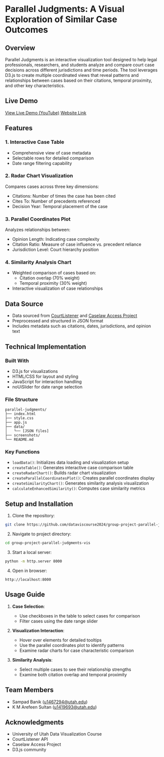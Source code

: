 # Parallel Judgments: A Visual Exploration of Similar Case Outcomes

## Overview
Parallel Judgments is an interactive visualization tool designed to help legal professionals, researchers, and students analyze and compare court case decisions across different jurisdictions and time periods. The tool leverages D3.js to create multiple coordinated views that reveal patterns and relationships between cases based on their citations, temporal proximity, and other key characteristics.

## Live Demo
[View Live Demo (YouTube)](https://youtu.be/5fxkzTyYewM)
[Website Link](https://dataviscourse2024.github.io/group-project-parallel-judgments-vis/)

## Features

### 1. Interactive Case Table
- Comprehensive view of case metadata
- Selectable rows for detailed comparison
- Date range filtering capability

### 2. Radar Chart Visualization
Compares cases across three key dimensions:
- Citations: Number of times the case has been cited
- Cites To: Number of precedents referenced
- Decision Year: Temporal placement of the case

### 3. Parallel Coordinates Plot
Analyzes relationships between:
- Opinion Length: Indicating case complexity
- Citation Ratio: Measure of case influence vs. precedent reliance
- Jurisdiction Level: Court hierarchy position

### 4. Similarity Analysis Chart
- Weighted comparison of cases based on:
  - Citation overlap (70% weight)
  - Temporal proximity (30% weight)
- Interactive visualization of case relationships

## Data Source
- Data sourced from [CourtListener](https://www.courtlistener.com/) and [Caselaw Access Project](https://case.law/)
- Preprocessed and structured in JSON format
- Includes metadata such as citations, dates, jurisdictions, and opinion text

## Technical Implementation

### Built With
- D3.js for visualizations
- HTML/CSS for layout and styling
- JavaScript for interaction handling
- noUiSlider for date range selection

### File Structure
```
parallel-judgments/
├── index.html
├── style.css
├── app.js
├── data/
│   └── [JSON files]
├── screenshots/
└── README.md
```

### Key Functions
- `loadData()`: Initializes data loading and visualization setup
- `createTable()`: Generates interactive case comparison table
- `createRadarChart()`: Builds radar chart visualization
- `createParallelCoordinatesPlot()`: Creates parallel coordinates display
- `createSimilarityChart()`: Generates similarity analysis visualization
- `calculateEnhancedSimilarity()`: Computes case similarity metrics

## Setup and Installation

1. Clone the repository:
```bash
git clone https://github.com/dataviscourse2024/group-project-parallel-judgments-vis.git
```

2. Navigate to project directory:
```bash
cd group-project-parallel-judgments-vis
```

3. Start a local server:
```bash
python -m http.server 8000
```

4. Open in browser:
```
http://localhost:8000
```

## Usage Guide

1. **Case Selection**:
   - Use checkboxes in the table to select cases for comparison
   - Filter cases using the date range slider

2. **Visualization Interaction**:
   - Hover over elements for detailed tooltips
   - Use the parallel coordinates plot to identify patterns
   - Examine radar charts for case characteristic comparison

3. **Similarity Analysis**:
   - Select multiple cases to see their relationship strengths
   - Examine both citation overlap and temporal proximity

## Team Members
- Sampad Banik (u1467294@utah.edu)
- K M Arefeen Sultan (u1419693@utah.edu)

## Acknowledgments
- University of Utah Data Visualization Course
- CourtListener API
- Caselaw Access Project
- D3.js community